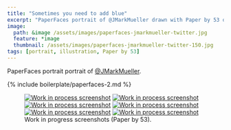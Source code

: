 ```yaml
---
title: "Sometimes you need to add blue"
excerpt: "PaperFaces portrait of @JMarkMueller drawn with Paper by 53 on an iPad."
image: 
  path: &image /assets/images/paperfaces-jmarkmueller-twitter.jpg 
  feature: *image
  thumbnail: /assets/images/paperfaces-jmarkmueller-twitter-150.jpg
tags: [portrait, illustration, Paper by 53]
---
```


PaperFaces portrait portrait of [@JMarkMueller](https://twitter.com/JMarkMueller).

{% include boilerplate/paperfaces-2.md %}

<figure class="half">
	<a href="/assets/images/paperfaces-jmarkmueller-process-1-lg.jpg"><img src="/assets/images/paperfaces-jmarkmueller-process-1-600.jpg" alt="Work in process screenshot"></a>
	<a href="/assets/images/paperfaces-jmarkmueller-process-2-lg.jpg"><img src="/assets/images/paperfaces-jmarkmueller-process-2-600.jpg" alt="Work in process screenshot"></a>
	<a href="/assets/images/paperfaces-jmarkmueller-process-3-lg.jpg"><img src="/assets/images/paperfaces-jmarkmueller-process-3-600.jpg" alt="Work in process screenshot"></a>
	<a href="/assets/images/paperfaces-jmarkmueller-process-4-lg.jpg"><img src="/assets/images/paperfaces-jmarkmueller-process-4-600.jpg" alt="Work in process screenshot"></a>
	<a href="/assets/images/paperfaces-jmarkmueller-process-5-lg.jpg"><img src="/assets/images/paperfaces-jmarkmueller-process-5-600.jpg" alt="Work in process screenshot"></a>
	<a href="/assets/images/paperfaces-jmarkmueller-process-6-lg.jpg"><img src="/assets/images/paperfaces-jmarkmueller-process-6-600.jpg" alt="Work in process screenshot"></a>
	<figcaption>Work in progress screenshots (Paper by 53).</figcaption>
</figure>
